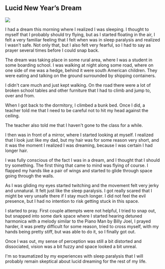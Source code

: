 ## Lucid New Year’s Dream

![](https://cdn-images-1.medium.com/max/2000/1*pfl-eJCGzMDXs8jZKLl_8g.jpeg)

I had a dream this morning where I realized I was sleeping. I thought to myself that I probably should try flying, but as I started floating in the air, I felt a very familiar feeling that I felt when was in sleep paralysis and realized I wasn't safe. Not only that, but I also felt very fearful, so I had to say as prayer several times before I could snap back.

The dream was taking place in some rural area, where I was a student in some boarding school. I was walking at night along some road, where on one side of me was a hedge, behind it were south American children. They were eating and talking on the ground surrounded by shipping containers.

I didn't care much and just kept walking. On the road there were a lot of broken school tables and other furniture that I had to climb and jump to, over and from.

When I got back to the dormitory, I climbed a bunk bed. Once I did, a teacher told me that I need to be careful not to hit my head against the ceiling.

The teacher also told me that I haven't gone to the class for a while.

I then was in front of a mirror, where I started looking at myself. I realized that I look just like my dad, but my hair was for some reason very short, and it was the moment I realized I was dreaming, because I was certain I had longer hair.

I was fully conscious of the fact I was in a dream, and I thought that I should try something. The first thing that came to mind was flying of course. I flapped my hands like a pair of wings and started to glide through space going through the walls.

As I was gliding my eyes started twitching and the movement felt very jerky and unnatural. It felt just like the sleep paralysis. I got really scared that I might be very unsafe there if I stay much longer. I did not feel the evil presence, but I had no intention to risk getting stuck in this space.

I started to pray. First couple attempts were not helpful, I tried to snap out, but snapped into some dark space where I started hearing detuned harmonica with a melody similar to the Piano Man by Billy Joel, I prayed harder, it was pretty difficult for some reason, tried to cross myself, with my hands being pretty stiff, but was able to do it, so I finally got out.

Once I was out, my sense of perception was still a bit distorted and dissociated, vision was a bit fuzzy and space looked a bit unreal.

I'm so traumatized by my experiences with sleep paralysis that I will probably remain skeptical about lucid dreaming for the rest of my life.
